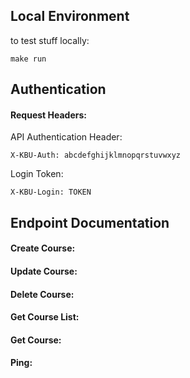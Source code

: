 ## Local Environment
to test stuff locally:
```
make run
```

## Authentication
#### Request Headers:
API Authentication Header:
```
X-KBU-Auth: abcdefghijklmnopqrstuvwxyz
```

Login Token:
```
X-KBU-Login: TOKEN
```
## Endpoint Documentation

#### Create Course:

#### Update Course:

#### Delete Course:

#### Get Course List:

#### Get Course:

#### Ping: